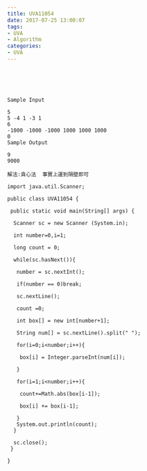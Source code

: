 ```yaml
---
title: UVA11054
date: 2017-07-25 13:00:07
tags:
- UVA
- Algorithm
categories:
- UVA
---
```




 <br /> <br /> <br />

<!-- more -->


	Sample Input

	5
	5 -4 1 -3 1
	6
	-1000 -1000 -1000 1000 1000 1000
	0
	Sample Output

	9
	9000

	解法:貪心法  事實上運到隔壁即可

	import java.util.Scanner;

	public class UVA11054 {

	 public static void main(String[] args) {
	  
	  Scanner sc = new Scanner (System.in);
	  
	  int number=0,i=1;
	  
	  long count = 0;
	  
	  while(sc.hasNext()){
	   
	   number = sc.nextInt();
	   
	   if(number == 0)break;
	   
	   sc.nextLine();
	   
	   count =0;
	   
	   int box[] = new int[number+1];
	   
	   String num[] = sc.nextLine().split(" ");
	   
	   for(i=0;i<number;i++){
		
		box[i] = Integer.parseInt(num[i]);
		
	   }
	   
	   for(i=1;i<number;i++){
		
		count+=Math.abs(box[i-1]);
		 
		box[i] += box[i-1];
		 
	   }
	   System.out.println(count);
	  }
	  
	  sc.close();
	 }

	}
</br>